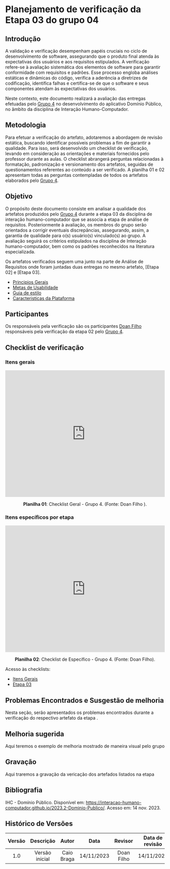 # **Planejamento de verificação da Etapa 03 do grupo 04**

## **Introdução**

A validação e verificação desempenham papéis cruciais no ciclo de desenvolvimento de software, assegurando que o produto final atenda às expectativas dos usuários e aos requisitos estipulados. A verificação refere-se à avaliação sistemática dos elementos de software para garantir conformidade com requisitos e padrões. Esse processo engloba análises estáticas e dinâmicas do código, verifica a aderência a diretrizes de codificação, identifica falhas e certifica-se de que o software e seus componentes atendam às expectativas dos usuários.

Neste contexto, este documento realizará a avaliação das entregas efetuadas pelo [Grupo 4](https://interacao-humano-computador.github.io/2023.2-Dominio-Publico/) no desenvolvimento do aplicativo Domínio Público, no âmbito da disciplina de Interação Humano-Computador.

## **Metodologia**

Para efetuar a verificação do artefato, adotaremos a abordagem de revisão estática, buscando identificar possíveis problemas a fim de garantir a qualidade. Para isso, será desenvolvido um checklist de verificação, levando em consideração as orientações e materiais fornecidos pelo professor durante as aulas. O checklist abrangerá perguntas relacionadas à formatação, padronização e versionamento dos artefatos, seguidas de questionamentos referentes ao conteúdo a ser verificado. A planilha 01 e 02 apresentam todas as perguntas contempladas de todos os artefatos elaborados pelo [Grupo 4](https://interacao-humano-computador.github.io/2023.2-Dominio-Publico/).

## **Objetivo**

O propósito deste documento consiste em analisar a qualidade dos artefatos produzidos pelo [Grupo 4](https://interacao-humano-computador.github.io/2023.2-Dominio-Publico/) durante a etapa 03 da disciplina de interação humano-computador que se associa a etapa de análise de requisitos. Posteriormente à avaliação, os membros do grupo serão orientados a corrigir eventuais discrepâncias, assegurando, assim, a garantia de qualidade para o(s) usuário(s) vinculado(s) ao grupo. A avaliação seguirá os critérios estipulados na disciplina de Interação humano-computador, bem como os padrões reconhecidos na literatura especializada.

Os artefatos verificados seguem uma junto na parte de Análise de Requisitos onde foram juntadas duas entregas no mesmo artefato, [Etapa 02] e [Etapa 03].


- [Principios Gerais](https://interacao-humano-computador.github.io/2023.2-Dominio-Publico/analise_de_requisitos/principios_gerais/)
- [Metas de Usabilidade](https://interacao-humano-computador.github.io/2023.2-Dominio-Publico/analise_de_requisitos/metas_de_usabilidade/)
- [Guia de estilo](https://interacao-humano-computador.github.io/2023.2-Dominio-Publico/analise_de_requisitos/guia_de_estilo/) 
- [Caracteristicas da Plataforma](https://interacao-humano-computador.github.io/2023.2-Dominio-Publico/analise_de_requisitos/caracteristicas/) 




## **Participantes**

Os responsáveis pela verificação são os participantes [Doan Filho](https://github.com/FilhoDoan) responsáveis pela verificação da etapa 02 pelo  [Grupo 4](https://interacao-humano-computador.github.io/2023.2-Dominio-Publico/).

## **Checklist de verificação**

### **Itens gerais**

<iframe src="https://docs.google.com/spreadsheets/d/e/2PACX-1vRosc4EhCubuK631zfmVzmzzqXcTlcza-m16-LLkAexbM2Nlods5Zdun204FAqC4yDGXfk8TSLPlul6/pubhtml?gid=0&single=true"width="100%" height="400" frameborder="0" scrolling="no"></iframe>

<div align="center">
<p> <b>Planilha 01</b>: Checklist Geral - Grupo 4. (Fonte: Doan Filho ). </p>
</div>

### **Itens específicos por etapa**

<iframe src="https://docs.google.com/spreadsheets/d/e/2PACX-1vQIdSB0cHh3fcdzJkXwZWJf_mix_8ja4L9EpVHOTX3GlGkZ16iwYMcEc2icIbQ7kfuhbIOaEGzgI5QP/pubhtml?gid=0&amp;single=true&amp;widget=true&amp;headers=false" width="100%" height="400" frameborder="0" scrolling="no"></iframe>

<div align="center">
<p> <b>Planilha 02</b>: Checklist de Específico - Grupo 4. (Fonte: Doan Filho). </p>
</div>

Acesso às checklists:

- [Itens Gerais](https://docs.google.com/spreadsheets/d/1IPek4jO6xHWaE3eM8urNbpq08WkMWDg3m1SppeeKNZA/edit?usp=sharing)
- [Etapa 03](https://docs.google.com/spreadsheets/d/1aKMvcUggYGwM6cnL-CTDqjgTNAWfYGI8DcQwcMRWqps/edit?usp=sharing)

## **Problemas Encontrados e Susgestão de melhoria**

Nesta seção, serão apresentados os problemas encontrados durante a verificação do respectivo artefato da etapa .

## **Melhoria sugerida**
Aqui teremos o exemplo de melhoria mostrado de maneira visual pelo grupo 

## **Gravação**
Aqui traremos a gravação da vericação dos artefados listados na etapa 

## **Bibliografia**

IHC - Domínio Público. Disponível em: <https://interacao-humano-computador.github.io/2023.2-Dominio-Publico/>. Acesso em: 14 nov. 2023.

## **Histórico de Versões**

| Versão |          Descrição              |     Autor      |      Data      |   Revisor     |    Data de revisão    |  
|:------:|:-------------------------------:|:--------------:|:--------------:|:-------------:|:---------------------:|
|  1.0   | Versão inicial | Caio Braga  |   14/11/2023   |  Doan Filho |      14/11/2023     |


